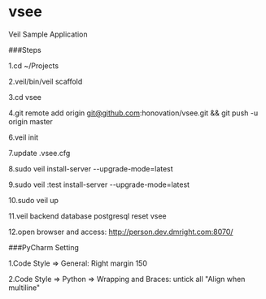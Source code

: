 vsee
=====
Veil Sample Application

###Steps

1.cd ~/Projects

2.veil/bin/veil scaffold

3.cd vsee

4.git remote add origin git@github.com:honovation/vsee.git && git push -u origin master

6.veil init

7.update .vsee.cfg

8.sudo veil install-server --upgrade-mode=latest

9.sudo veil :test install-server --upgrade-mode=latest

10.sudo veil up

11.veil backend database postgresql reset vsee

12.open browser and access: http://person.dev.dmright.com:8070/

###PyCharm Setting

1.Code Style => General: Right margin 150

2.Code Style => Python => Wrapping and Braces: untick all "Align when multiline"
